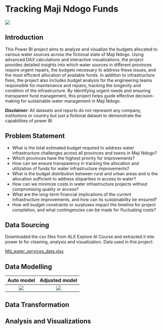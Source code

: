 # Tracking Maji Ndogo Funds
![](transparency_tracking.webp)

## Introduction

This Power BI project aims to analyze and visualize the budgets allocated to various water sources across the fictional state of Maji Ndogo. Using advanced DAX calculations and interactive visualizations, the project provides detailed insights into which water sources in different provinces require urgent repairs, the budgets necessary to address these issues, and the most efficient allocation of available funds. In addition to infrastructure fixes, the project also includes budget analysis for the engineering teams responsible for maintenance and repairs, tracking the longevity and condition of the infrastructure. 
By identifying urgent needs and ensuring transparent fund management, this project helps guide effective decision-making for sustainable water management in Maji Ndogo.

**_Disclaimer_**: All datasets and reports do not represent any company, institutions or country but just a fictional dataset to demonstrate the capabilities of power BI

## Problem Statement
- What is the total estimated budget required to address water infrastructure challenges across all provinces and towns in Maji Ndogo?
- Which provinces have the highest priority for improvements?
- How can we ensure transparency in tracking the allocation and utilization of funds for water infrastructure improvements?
- What is the budget distribution between rural and urban areas and is the allocation sufficient to address disparities in access to water?
- How can we minimize costs in water infrastructure projects without compromising quality or access?
- What are the long-term financial implications of the current infrastructure improvements, and how can its sustainability be ensured?
- How will budget constraints or surpluses impact the timeline for project completion, and what contingencies can be made for fluctuating costs?


## Data Sourcing

Downloaded the csv files from ALX Explore AI Course and extracted it into power bi for cleaning, analysis and visualization.
Data used in this project:

[Md_water_services_data.xlsx](https://github.com/lisaogeya/Visualizing_the_currents_of_change_in_Maji_Ndogo/blob/main/Md_water_services_data.xlsx)

## Data Modelling

Auto model                            |                    Adjusted model
:----------------------------------------:| :----------------------------------------:        
![](auto_model.png)                   |      ![](adjusted_model.png)

## Data Transformation

## Analysis and Visualizations
